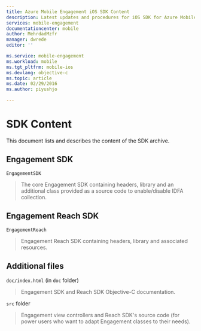 ```yaml
---
title: Azure Mobile Engagement iOS SDK Content
description: Latest updates and procedures for iOS SDK for Azure Mobile Engagement
services: mobile-engagement
documentationcenter: mobile
author: MehrdadMzfr
manager: dwrede
editor: ''

ms.service: mobile-engagement
ms.workload: mobile
ms.tgt_pltfrm: mobile-ios
ms.devlang: objective-c
ms.topic: article
ms.date: 02/29/2016
ms.author: piyushjo

---
```

# SDK Content
This document lists and describes the content of the SDK archive.

## Engagement SDK
`EngagementSDK`

> The core Engagement SDK containing headers, library and an additional class provided as a source code to enable/disable IDFA collection.
> 
> 

## Engagement Reach SDK
`EngagementReach`

> Engagement Reach SDK containing headers, library and associated resources.
> 
> 

## Additional files
`doc/index.html` (in `doc` folder)

> Engagement SDK and Reach SDK Objective-C documentation.
> 
> 

`src` folder

> Engagement view controllers and Reach SDK's source code (for power users who want to adapt Engagement classes to their needs).
> 
> 

